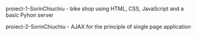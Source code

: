 proiect-1-SorinChiuchiu - bike shop using HTML, CSS, JavaScript and a basic Pyhon server

proiect-2-SorinChiuchiu - AJAX for the principle of single page application
